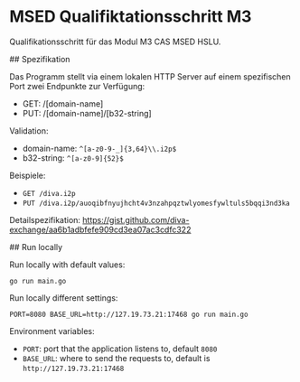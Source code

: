 # MSED Qualifiktationsschritt M3

Qualifikationsschritt für das Modul M3 CAS MSED HSLU.

## Spezifikation

Das Programm stellt via einem lokalen HTTP Server auf einem spezifischen Port zwei Endpunkte zur Verfügung:

- GET: /[domain-name]
- PUT: /[domain-name]/[b32-string]

Validation:

- domain-name: `^[a-z0-9-_]{3,64}\\.i2p$`
- b32-string: `^[a-z0-9]{52}$`

Beispiele:

- `GET /diva.i2p`
- `PUT /diva.i2p/auoqibfnyujhcht4v3nzahpqztwlyomesfywltuls5bqqi3nd3ka`

Detailspezifikation: https://gist.github.com/diva-exchange/aa6b1adbfefe909cd3ea07ac3cdfc322

## Run locally

Run locally with default values:

    go run main.go

Run locally different settings:

    PORT=8080 BASE_URL=http://127.19.73.21:17468 go run main.go

Environment variables:

- `PORT`: port that the application listens to, default `8080`
- `BASE_URL`: where to send the requests to, default is `http://127.19.73.21:17468`





